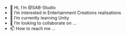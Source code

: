 - 👋 Hi, I’m @SAB-Studio
- 👀 I’m interested in Entertainment Creations realisations
- 🌱 I’m currently learning Unity
- 💞️ I’m looking to collaborate on ...
- 📫 How to reach me ...

<!---
SAB-Studio/SAB-Studio is a ✨ special ✨ repository because its `README.md` (this file) appears on your GitHub profile.
You can click the Preview link to take a look at your changes.
--->
